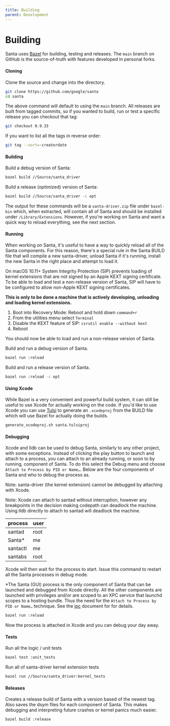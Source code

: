 ```yaml
---
title: Building
parent: Development
---
```


# Building

Santa uses [Bazel](https://bazel.build) for building, testing and releases. The
`main` branch on GitHub is the source-of-truth with features developed in
personal forks.

#### Cloning

Clone the source and change into the directory.

```sh
git clone https://github.com/google/santa
cd santa
```

The above command will default to using the `main` branch. All releases are
built from tagged commits, so if you wanted to build, run or test a specific
release you can checkout that tag:

```sh
git checkout 0.9.33
```

If you want to list all the tags in reverse order:

```sh
git tag --sort=-creatordate
```

#### Building

Build a debug version of Santa:

```sh
bazel build //Source/santa_driver
```

Build a release (optimized) version of Santa:

```sh
bazel build //Source/santa_driver -c opt
```

The output for these commands will be a `santa-driver.zip` file under
`bazel-bin` which, when extracted, will contain all of Santa and should be
installed under `/Library/Extensions`. However, if you're working on Santa and
want a quick way to reload everything, see the next section.

#### Running

When working on Santa, it's useful to have a way to quickly reload all of the
Santa components. For this reason, there's a special rule in the Santa BUILD
file that will compile a new santa-driver, unload Santa if it's running, install
the new Santa in the right place and attempt to load it.

On macOS 10.11+ System Integrity Protection (SIP) prevents loading of kernel
extensions that are not signed by an Apple KEXT signing certificate. To be able
to load and test a non-release version of Santa, SIP will have to be configured
to allow non-Apple KEXT signing certificates.

__This is only to be done a machine that is actively developing, unloading and
loading kernel extensions.__

1.  Boot into Recovery Mode: Reboot and hold down `command+r`
2.  From the utilities menu select `Terminal`
3.  Disable the KEXT feature of SIP: `csrutil enable --without kext`
4.  Reboot

You should now be able to load and run a non-release version of Santa.

Build and run a debug version of Santa.

```sh
bazel run :reload
```

Build and run a release version of Santa.

```sh
bazel run :reload -c opt
```

#### Using Xcode

While Bazel is a very convenient and powerful build system, it can still be
useful to use Xcode for actually working on the code. If you'd like to use Xcode
you can use [Tulsi](https://tulsi.bazel.build) to generate an `.xcodeproj` from
the BUILD file which will use Bazel for actually doing the builds.

```sh
generate_xcodeproj.sh santa.tulsiproj
```

#### Debugging

Xcode and lldb can be used to debug Santa, similarly to any other project, with
some exceptions. Instead of clicking the play button to launch and attach to a
process, you can attach to an already running, or soon to by running, component
of Santa. To do this select the Debug menu and choose `Attach to Process by PID
or Name…`. Below are the four components of Santa and who to debug the process
as.

Note: santa-driver (the kernel extension) cannot be debugged by attaching with
Xcode.

Note: Xcode can attach to santad without interruption, however any breakpoints
in the decision making codepath can deadlock the machine. Using lldb directly to
attach to santad will deadlock the machine.

process  | user
-------- | ----
santad   | root
Santa*   | me
santactl | me
santabs  | root

Xcode will then wait for the process to start. Issue this command to restart all
the Santa processes in debug mode.

*The Santa (GUI) process is the only component of Santa that can be launched and
debugged from Xcode directly. All the other components are launched with
privileges and/or are scoped to an XPC service that launchd scopes to a hosting
bundle. Thus the need for the `Attach to Process by PID or Name…` technique. See
the [ipc](../details/ipc.md) document for for details.

```sh
bazel run :reload
```

Now the process is attached in Xcode and you can debug your day away.

#### Tests

Run all the logic / unit tests

```sh
bazel test :unit_tests
```

Run all of santa-driver kernel extension tests

```sh
bazel run //Source/santa_driver:kernel_tests
```

#### Releases

Creates a release build of Santa with a version based of the newest tag. Also
saves the dsym files for each component of Santa. This makes debugging and
interpreting future crashes or kernel panics much easier.

```sh
bazel build :release
```
